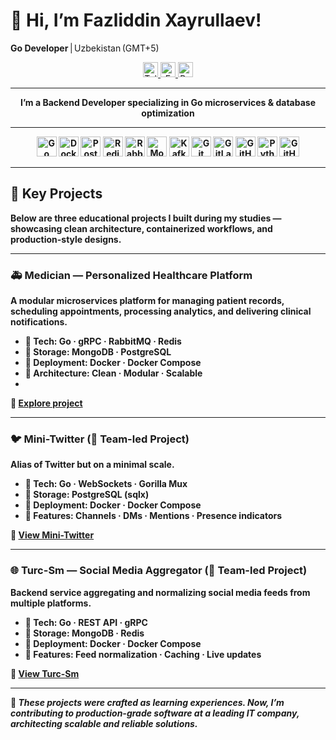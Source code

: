 # 👋 Hi, I’m Fazliddin Xayrullaev!

**Go Developer** | Uzbekistan (GMT+5)

<p align="center">
  <a href="https://t.me/fazliddinX_14">
    <img src="https://img.shields.io/badge/Telegram–@fazliddinX__14-26A5E4?style=flat&logo=telegram&logoColor=white" alt="Telegram" height="24"/>
  </a>
  <a href="mailto:hayrullaev008@gmail.com">
    <img src="https://img.shields.io/badge/Email–hayrullaev008%40gmail.com-D14836?style=flat&logo=gmail&logoColor=white" alt="Email" height="24"/>
  </a>
  <a href="https://your-site.example.com">
    <img src="https://img.shields.io/badge/Portfolio–Portfolio-00C853?style=flat&logo=google-chrome&logoColor=white" alt="Portfolio" height="24"/>
  </a>
</p>

---

<p align="center"><strong>I’m a Backend Developer specializing in Go microservices & database optimization</p>

---

<p align="center">
  <img src="https://img.shields.io/badge/Go-00ADD8?style=flat&logo=go&logoColor=white" alt="Go" height="32"/>
  <img src="https://img.shields.io/badge/Docker-2496ED?style=flat&logo=docker&logoColor=white" alt="Docker" height="32"/>
  <img src="https://img.shields.io/badge/PostgreSQL-336791?style=flat&logo=postgresql&logoColor=white" alt="PostgreSQL" height="32"/>
  <img src="https://img.shields.io/badge/Redis-DC382D?style=flat&logo=redis&logoColor=white" alt="Redis" height="32"/>
  <img src="https://img.shields.io/badge/RabbitMQ-FF6600?style=flat&logo=rabbitmq&logoColor=white" alt="RabbitMQ" height="32"/>
  <img src="https://img.shields.io/badge/MongoDB-47A248?style=flat&logo=mongodb&logoColor=white" alt="MongoDB" height="32"/>
  <img src="https://img.shields.io/badge/Kafka-231F20?style=flat&logo=apachekafka&logoColor=white" alt="Kafka" height="32"/>
  <img src="https://img.shields.io/badge/Git-F05032?style=flat&logo=git&logoColor=white" alt="Git" height="32"/>
  <img src="https://img.shields.io/badge/GitLab-FC6D26?style=flat&logo=gitlab&logoColor=white" alt="GitLab" height="32"/>
  <img src="https://img.shields.io/badge/GitHub-181717?style=flat&logo=github&logoColor=white" alt="GitHub" height="32"/>
  <img src="https://img.shields.io/badge/Python-3776AB?style=flat&logo=python&logoColor=white" alt="Python" height="32"/>
  <img src="https://img.shields.io/badge/GitHub_Actions-2088FF?style=flat&logo=githubactions&logoColor=white" alt="GitHub Actions" height="32"/>
</p>

---

## 🚀 Key Projects

Below are three educational projects I built during my studies — showcasing clean architecture, containerized workflows, and production-style designs.

---

### 🚑 Medician — Personalized Healthcare Platform
A modular microservices platform for managing patient records, scheduling appointments, processing analytics, and delivering clinical notifications.

- 🔧 **Tech:** Go · gRPC · RabbitMQ · Redis  
- 💾 **Storage:** MongoDB · PostgreSQL  
- 🐋 **Deployment:** Docker · Docker Compose  
- 🧩 **Architecture:** Clean · Modular · Scalable
- 
🔗 [Explore project](https://github.com/topics/medician)

---

### 🐦 Mini-Twitter (👥 Team-led Project)
Alias of Twitter but on a minimal scale.

- 🔧 **Tech:** Go · WebSockets · Gorilla Mux  
- 💾 **Storage:** PostgreSQL (sqlx)  
- 🐋 **Deployment:** Docker · Docker Compose  
- 🎯 **Features:** Channels · DMs · Mentions · Presence indicators

🔗 [View Mini-Twitter](https://github.com/fazliddinX/Mini-Twitter)

---

### 🌐 Turc-Sm — Social Media Aggregator (👥 Team-led Project)
Backend service aggregating and normalizing social media feeds from multiple platforms.

- 🔧 **Tech:** Go · REST API · gRPC  
- 💾 **Storage:** MongoDB · Redis  
- 🐋 **Deployment:** Docker · Docker Compose  
- 🚀 **Features:** Feed normalization · Caching · Live updates

🔗 [View Turc-Sm](https://github.com/fazliddinX/Turc-Sm)

---

🧩 *These projects were crafted as learning experiences. Now, I’m contributing to production-grade software at a leading IT company, architecting scalable and reliable solutions.*

